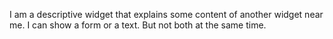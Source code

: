 I am a descriptive widget that explains some content of another widget near me.
I can show a form or a text. But not both at the same time.